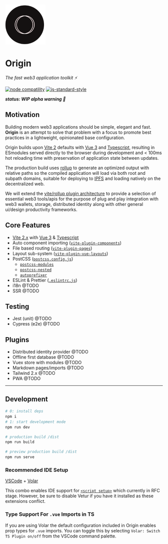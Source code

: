 <img src='./src/assets/origin-logo.svg' width='128' height='128' alt='origin' />

# Origin

_The fast web3 application toolkit ⚡️_


[![node compatility](https://img.shields.io/node/v/vite.svg)](https://nodejs.org/en/about/releases/)
[![js-standard-style](https://img.shields.io/badge/code%20style-standard-brightgreen.svg)](http://standardjs.com)

***status: WIP alpha warning 🐉***
## Motivation
Building modern web3 applications should be simple, elegant and fast. **Origin** is an attempt to solve that problem with a focus to promote best practices in a lightweight, opinionated base configuration.

Origin builds upon [Vite 2](https://vitejs.dev/) defaults with [Vue 3](https://v3.vuejs.org/) and [Typescript](https://www.typescriptlang.org/), resulting in ESmodules served directly to the browser during development and < 100ms hot reloading time with preservation of application state between updates.

The production build uses [rollup](https://rollupjs.org/guide/en/) to generate an optimized output with relative paths so the compiled application will load via both root and subpath domains, suitable for deploying to [IPFS](https://ipfs.io/) and loading natively on the decentralized web.

We will extend the [vite/rollup plugin architecture](https://vitejs.dev/guide/api-plugin.html) to provide a selection of essential web3 tools/apis for the purpose of plug and play integration with web3 wallets, storage, distributed identity along with other general ui/design productivity frameworks.

## Core Features 
- [Vite 2.x](https://vitejs.dev/) with [Vue 3](https://v3.vuejs.org/) & [Typescript](https://www.typescriptlang.org/)
- Auto component importing ([`vite-plugin-components`](https://github.com/antfu/vite-plugin-components))
- File based routing ([`vite-plugin-pages`](https://github.com/hannoeru/vite-plugin-pages))
- Layout sub-system ([`vite-plugin-vue-layouts`](https://github.com/JohnCampionJr/vite-plugin-vue-layouts))
- PostCSS ([`postcss.config.js`](https://vitejs.dev/guide/features.html#postcss))
  - [`postcss-modules`](https://github.com/madyankin/postcss-modules)
  - [`postcss-nested`](https://github.com/postcss/postcss-nested)
  - [`autoprefixer`](https://github.com/postcss/autoprefixer)
- ESLint & Prettier ([`.eslintrc.js`](.eslintrc.js))
- i18n @TODO
- SSR @TODO

## Testing
- Jest (unit) @TODO
- Cypress (e2e) @TODO

## Plugins
- Distributed identity provider @TODO
- Offline first database @TODO
- Vuex store with modules @TODO
- Markdown pages/imports @TODO
- Tailwind 2.x @TODO
- PWA @TODO

---

## Development

```bash
# 0: install deps
npm i
# 1: start development mode
npm run dev
```

```bash
# production build /dist
npm run build
```

```bash
# preview production build /dist
npm run serve
```
### Recommended IDE Setup

[VSCode](https://code.visualstudio.com/) + [Volar](https://marketplace.visualstudio.com/items?itemName=johnsoncodehk.volar)

This combo enables IDE support for [`<script setup>`](https://github.com/vuejs/rfcs/pull/227) which currently in RFC stage. However, be sure to disable Vetur if you have it installed as these extensions conflict.

### Type Support For `.vue` Imports in TS

If you are using Volar the default configuration included in Origin enables prop types for `.vue` imports. You can toggle this by selecting `Volar: Switch TS Plugin on/off` from the VSCode command palette.